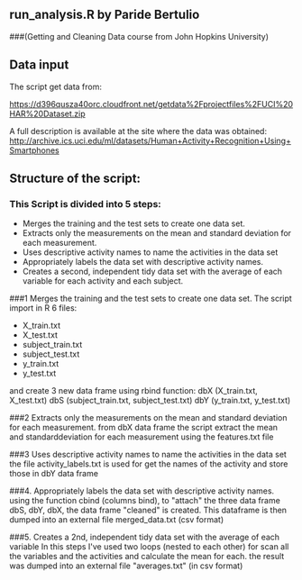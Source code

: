 ## run_analysis.R by Paride Bertulio 
###(Getting and Cleaning Data course from John Hopkins University)

## Data input
The script get data from:

https://d396qusza40orc.cloudfront.net/getdata%2Fprojectfiles%2FUCI%20HAR%20Dataset.zip 

A full description is available at the site where the data was obtained: 
http://archive.ics.uci.edu/ml/datasets/Human+Activity+Recognition+Using+Smartphones

## Structure of the script:
### This Script is divided into 5 steps:
- Merges the training and the test sets to create one data set.
- Extracts only the measurements on the mean and standard deviation for each measurement. 
- Uses descriptive activity names to name the activities in the data set
- Appropriately labels the data set with descriptive activity names. 
- Creates a second, independent tidy data set with the average of each variable for each activity and each subject. 

###1 Merges the training and the test sets to create one data set.
The script import in R 6 files:
- X_train.txt
- X_test.txt
- subject_train.txt
- subject_test.txt
- y_train.txt
- y_test.txt

and create 3 new data frame using rbind function:
dbX (X_train.txt, X_test.txt)
dbS (subject_train.txt, subject_test.txt)
dbY (y_train.txt, y_test.txt)

###2 Extracts only the measurements on the mean and standard deviation for each measurement. 
from dbX data frame  the script extract the mean and standarddeviation for each measurement using the features.txt file

###3 Uses descriptive activity names to name the activities in the data set
the file activity_labels.txt is used for get the names of the activity and store those in dbY data frame

###4. Appropriately labels the data set with descriptive activity names.
using the function cbind (columns bind), to "attach" the three data frame dbS, dbY, dbX, the data frame "cleaned" is created.
This dataframe is then dumped into an external file merged_data.txt (csv format)

###5. Creates a 2nd, independent tidy data set with the average of each variable 
In this steps I've used two loops (nested to each other) for scan all the variables and the activities and calculate the mean for each.
the result was dumped into an external file "averages.txt" (in csv format)